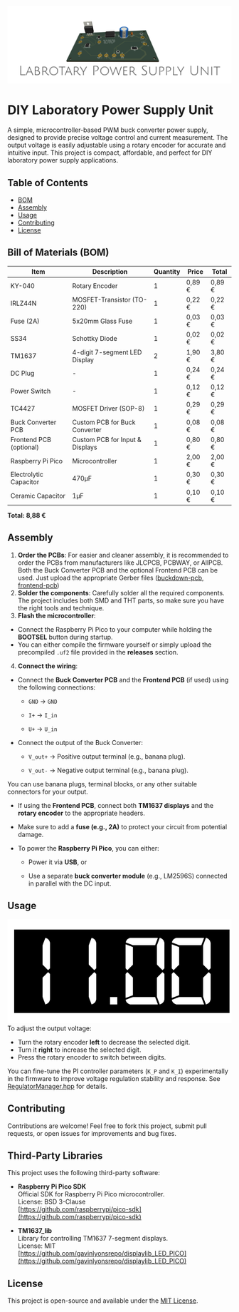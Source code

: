 ![image info](/pictures/Cover.png)
# DIY Laboratory Power Supply Unit
A simple, microcontroller-based PWM buck converter power supply, designed to provide precise voltage control and current measurement. The output voltage is easily adjustable using a rotary encoder for accurate and intuitive input. This project is compact, affordable, and perfect for DIY laboratory power supply applications.

## Table of Contents  
- [BOM](#bom)
- [Assembly](#assembly)  
- [Usage](#usage)  
- [Contributing](#contributing)  
- [License](#license)

## Bill of Materials (BOM)

| Item                   | Description                         | Quantity | Price   | Total   |
|------------------------|-------------------------------------|----------|---------|---------|
| KY-040                 | Rotary Encoder                      | 1        | 0,89 €  | 0,89 €  |
| IRLZ44N                | MOSFET-Transistor (TO-220)          | 1        | 0,22 €  | 0,22 €  |
| Fuse (2A)              | 5x20mm Glass Fuse                   | 1        | 0,03 €  | 0,03 €  |
| SS34                   | Schottky Diode                      | 1        | 0,02 €  | 0,02 €  |
| TM1637                 | 4-digit 7-segment LED Display       | 2        | 1,90 €  | 3,80 €  |
| DC Plug                | -                                   | 1        | 0,24 €  | 0,24 €  |
| Power Switch           | -                                   | 1        | 0,12 €  | 0,12 €  |
| TC4427                 | MOSFET Driver (SOP-8)               | 1        | 0,29 €  | 0,29 €  |
| Buck Converter PCB     | Custom PCB for Buck Converter       | 1        | 0,08 €  | 0,08 €  |
| Frontend PCB (optional)| Custom PCB for Input & Displays     | 1        | 0,80 €  | 0,80 €  |
| Raspberry Pi Pico      | Microcontroller                     | 1        | 2,00 €  | 2,00 €  |
| Electrolytic Capacitor  | 470µF                               | 1        | 0,30 €  | 0,30 €  |
| Ceramic Capacitor      | 1µF                                 | 1        | 0,10 €  | 0,10 €  |

**Total: 8,88 €**





## Assembly
1. **Order the PCBs**:
For easier and cleaner assembly, it is recommended to order the PCBs from manufacturers like JLCPCB, PCBWAY, or AllPCB. Both the Buck Converter PCB and the optional Frontend PCB can be used. Just upload the appropriate Gerber files ([buckdown-pcb](.hardware/electrical/buck-converter/Gerber), [frontend-pcb](.hardware/electrical/frontend/Gerber))
2. **Solder the components**:
Carefully solder all the required components. The project includes both SMD and THT parts, so make sure you have the right tools and technique.
3. **Flash the microcontroller**:
-   Connect the Raspberry Pi Pico to your computer while holding the **BOOTSEL** button during startup.
-   You can either compile the firmware yourself or simply upload the precompiled `.uf2` file provided in the **releases** section.

4. **Connect the wiring**:
-   Connect the **Buck Converter PCB** and the **Frontend PCB** (if used) using the following connections:
    
    -   `GND` → `GND`
        
    -   `I+` → `I_in`
        
    -   `U+` → `U_in`
        
-   Connect the output of the Buck Converter:
    
    -   `V_out+` → Positive output terminal (e.g., banana plug).
        
    -   `V_out-` → Negative output terminal (e.g., banana plug).
        

You can use banana plugs, terminal blocks, or any other suitable connectors for your output.

-   If using the **Frontend PCB**, connect both **TM1637 displays** and the **rotary encoder** to the appropriate headers.
    
-   Make sure to add a **fuse (e.g., 2A)** to protect your circuit from potential damage.
    
-   To power the **Raspberry Pi Pico**, you can either:
    
    -   Power it via **USB**, or
        
    -   Use a separate **buck converter module** (e.g., LM2596S) connected in parallel with the DC input.

## Usage
![image info](/pictures/display.gif)
To adjust the output voltage:

- Turn the rotary encoder **left** to decrease the selected digit.
- Turn it **right** to increase the selected digit.
- Press the rotary encoder to switch between digits.

You can fine-tune the PI controller parameters (`K_P` and `K_I`) experimentally in the firmware to improve voltage regulation stability and response. See [RegulatorManager.hpp](./software/RegulatorManager.hpp) for details.


## Contributing

Contributions are welcome! Feel free to fork this project, submit pull requests, or open issues for improvements and bug fixes.

## Third-Party Libraries

This project uses the following third-party software:

- **Raspberry Pi Pico SDK**  
  Official SDK for Raspberry Pi Pico microcontroller.  
  License: BSD 3-Clause  
  [https://github.com/raspberrypi/pico-sdk](https://github.com/raspberrypi/pico-sdk)

- **TM1637_lib**  
  Library for controlling TM1637 7-segment displays.  
  License: MIT  
  [https://github.com/gavinlyonsrepo/displaylib_LED_PICO](https://github.com/gavinlyonsrepo/displaylib_LED_PICO)

## License

This project is open-source and available under the [MIT License](LICENSE.md).
